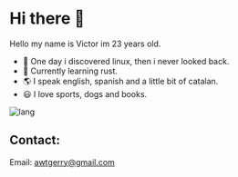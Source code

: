 # Hi there 🤙
Hello my name is Victor im 23 years old.

- 🐧 One day i discovered linux, then i never looked back.
- 🦀 Currently learning rust.
- 🌎 I speak english, spanish and a little bit of catalan.
- 😃 I love sports, dogs and books.

![lang](https://github-readme-stats.vercel.app/api/top-langs/?username=awtgerry&theme=gruvbox)

## Contact:
Email: awtgerry@gmail.com
